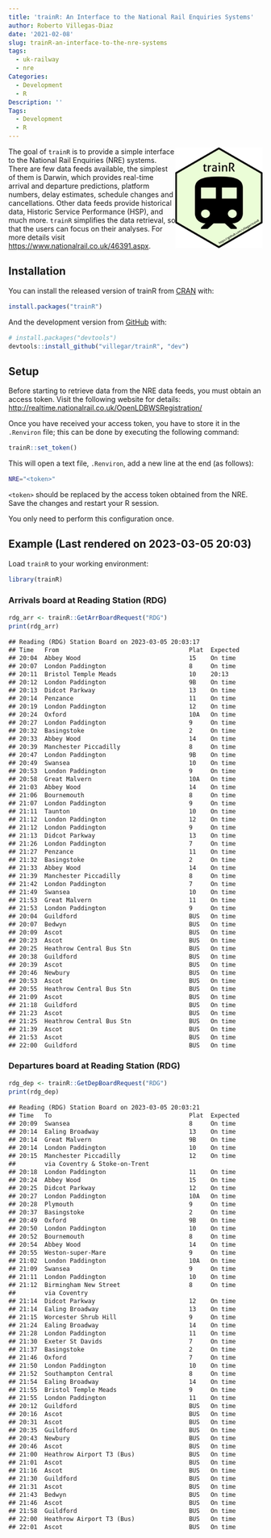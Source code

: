 ```yaml
---
title: 'trainR: An Interface to the National Rail Enquiries Systems'
author: Roberto Villegas-Diaz
date: '2021-02-08'
slug: trainR-an-interface-to-the-nre-systems
tags:
  - uk-railway
  - nre
Categories:
  - Development
  - R
Description: ''
Tags:
  - Development
  - R
---
```


<img src="https://raw.githubusercontent.com/villegar/trainR/main/inst/images/logo.png" alt="logo" align="right" height=200px/>

The goal of `trainR` is to provide a simple interface to the 
National Rail Enquiries (NRE) systems. There are few data feeds 
available, the simplest of them is Darwin, which provides real-time 
arrival and departure predictions, platform numbers, delay estimates, 
schedule changes and cancellations. Other data feeds provide historical 
data, Historic Service Performance (HSP), and much more. `trainR` 
simplifies the data retrieval, so that the users can focus on their 
analyses. For more details visit 
https://www.nationalrail.co.uk/46391.aspx.

## Installation

You can install the released version of trainR from [CRAN](https://CRAN.R-project.org) with:

``` r
install.packages("trainR")
```

And the development version from [GitHub](https://github.com/) with:

``` r
# install.packages("devtools")
devtools::install_github("villegar/trainR", "dev")
```

## Setup
Before starting to retrieve data from the NRE data feeds, you must obtain an access token. 
Visit the following website for details: http://realtime.nationalrail.co.uk/OpenLDBWSRegistration/

Once you have received your access token, you have to store it in the `.Renviron` file; this can be 
done by executing the following command:


```r
trainR::set_token()
```

This will open a text file, `.Renviron`, add a new line at the end (as follows):

```bash
NRE="<token>"
```

`<token>` should be replaced by the access token obtained from the NRE. Save the changes and restart 
your R session.

You only need to perform this configuration once.

## Example (Last rendered on 2023-03-05 20:03)

Load `trainR` to your working environment:

```r
library(trainR)
```

### Arrivals board at Reading Station (RDG)


```r
rdg_arr <- trainR::GetArrBoardRequest("RDG")
print(rdg_arr)
```

```
## Reading (RDG) Station Board on 2023-03-05 20:03:17
## Time   From                                    Plat  Expected
## 20:04  Abbey Wood                              15    On time
## 20:07  London Paddington                       8     On time
## 20:11  Bristol Temple Meads                    10    20:13
## 20:12  London Paddington                       9B    On time
## 20:13  Didcot Parkway                          13    On time
## 20:14  Penzance                                11    On time
## 20:19  London Paddington                       12    On time
## 20:24  Oxford                                  10A   On time
## 20:27  London Paddington                       9     On time
## 20:32  Basingstoke                             2     On time
## 20:33  Abbey Wood                              14    On time
## 20:39  Manchester Piccadilly                   8     On time
## 20:47  London Paddington                       9B    On time
## 20:49  Swansea                                 10    On time
## 20:53  London Paddington                       9     On time
## 20:58  Great Malvern                           10A   On time
## 21:03  Abbey Wood                              14    On time
## 21:06  Bournemouth                             8     On time
## 21:07  London Paddington                       9     On time
## 21:11  Taunton                                 10    On time
## 21:12  London Paddington                       12    On time
## 21:12  London Paddington                       9     On time
## 21:13  Didcot Parkway                          13    On time
## 21:26  London Paddington                       7     On time
## 21:27  Penzance                                11    On time
## 21:32  Basingstoke                             2     On time
## 21:33  Abbey Wood                              14    On time
## 21:39  Manchester Piccadilly                   8     On time
## 21:42  London Paddington                       7     On time
## 21:49  Swansea                                 10    On time
## 21:53  Great Malvern                           11    On time
## 21:53  London Paddington                       9     On time
## 20:04  Guildford                               BUS   On time
## 20:07  Bedwyn                                  BUS   On time
## 20:09  Ascot                                   BUS   On time
## 20:23  Ascot                                   BUS   On time
## 20:25  Heathrow Central Bus Stn                BUS   On time
## 20:38  Guildford                               BUS   On time
## 20:39  Ascot                                   BUS   On time
## 20:46  Newbury                                 BUS   On time
## 20:53  Ascot                                   BUS   On time
## 20:55  Heathrow Central Bus Stn                BUS   On time
## 21:09  Ascot                                   BUS   On time
## 21:18  Guildford                               BUS   On time
## 21:23  Ascot                                   BUS   On time
## 21:25  Heathrow Central Bus Stn                BUS   On time
## 21:39  Ascot                                   BUS   On time
## 21:53  Ascot                                   BUS   On time
## 22:00  Guildford                               BUS   On time
```

### Departures board at Reading Station (RDG)


```r
rdg_dep <- trainR::GetDepBoardRequest("RDG")
print(rdg_dep)
```

```
## Reading (RDG) Station Board on 2023-03-05 20:03:21
## Time   To                                      Plat  Expected
## 20:09  Swansea                                 8     On time
## 20:14  Ealing Broadway                         13    On time
## 20:14  Great Malvern                           9B    On time
## 20:14  London Paddington                       10    On time
## 20:15  Manchester Piccadilly                   12    On time
##        via Coventry & Stoke-on-Trent           
## 20:18  London Paddington                       11    On time
## 20:24  Abbey Wood                              15    On time
## 20:25  Didcot Parkway                          12    On time
## 20:27  London Paddington                       10A   On time
## 20:28  Plymouth                                9     On time
## 20:37  Basingstoke                             2     On time
## 20:49  Oxford                                  9B    On time
## 20:50  London Paddington                       10    On time
## 20:52  Bournemouth                             8     On time
## 20:54  Abbey Wood                              14    On time
## 20:55  Weston-super-Mare                       9     On time
## 21:02  London Paddington                       10A   On time
## 21:09  Swansea                                 9     On time
## 21:11  London Paddington                       10    On time
## 21:12  Birmingham New Street                   8     On time
##        via Coventry                            
## 21:14  Didcot Parkway                          12    On time
## 21:14  Ealing Broadway                         13    On time
## 21:15  Worcester Shrub Hill                    9     On time
## 21:24  Ealing Broadway                         14    On time
## 21:28  London Paddington                       11    On time
## 21:30  Exeter St Davids                        7     On time
## 21:37  Basingstoke                             2     On time
## 21:46  Oxford                                  7     On time
## 21:50  London Paddington                       10    On time
## 21:52  Southampton Central                     8     On time
## 21:54  Ealing Broadway                         14    On time
## 21:55  Bristol Temple Meads                    9     On time
## 21:55  London Paddington                       11    On time
## 20:12  Guildford                               BUS   On time
## 20:16  Ascot                                   BUS   On time
## 20:31  Ascot                                   BUS   On time
## 20:35  Guildford                               BUS   On time
## 20:43  Newbury                                 BUS   On time
## 20:46  Ascot                                   BUS   On time
## 21:00  Heathrow Airport T3 (Bus)               BUS   On time
## 21:01  Ascot                                   BUS   On time
## 21:16  Ascot                                   BUS   On time
## 21:30  Guildford                               BUS   On time
## 21:31  Ascot                                   BUS   On time
## 21:43  Bedwyn                                  BUS   On time
## 21:46  Ascot                                   BUS   On time
## 21:58  Guildford                               BUS   On time
## 22:00  Heathrow Airport T3 (Bus)               BUS   On time
## 22:01  Ascot                                   BUS   On time
```
